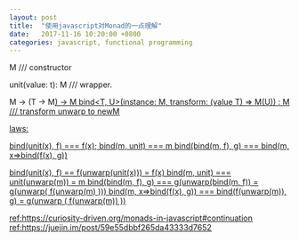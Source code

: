 ```yaml
---
layout: post
title:  "使用javascript对Monad的一点理解"
date:   2017-11-16 10:20:00 +0800
categories: javascript, functional programming
---
```


M<T> /// constructor

unit<T>(value: t): M<T>  /// wrapper.

M<T> -> (T -> M<U>) -> M<U>
bind<T, U>(instance: M<T>, transform: (value T) => M(U)) : M<U>  /// transform unwarp to newM

laws:

bind(unit(x), f) === f(x);
bind(m, unit) === m
bind(bind(m, f), g) === bind(m, x=>bind(f(x), g))

bind(unit(x), f) == f(unwarp(unit(x))) = f(x)
bind(m, unit) === unit(unwarp(m)) = m
bind(bind(m, f), g) === g(unwarp(bind(m, f)) = g(unwarp( f(unwarp(m) )))
bind(m, x=>bind(f(x), g)) === bind(f(unwarp(m)), g)  = g(unwarp ( f(unwarp(m)) ))


ref:https://curiosity-driven.org/monads-in-javascript#continuation
ref:https://juejin.im/post/59e55dbbf265da43333d7652
